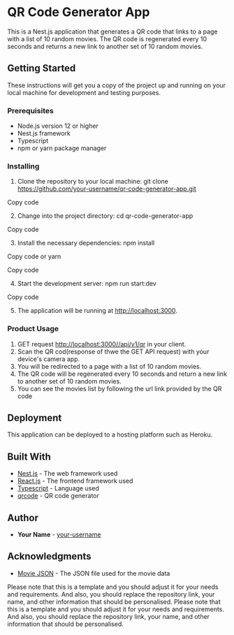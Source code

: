 # QR Code Generator App

This is a Nest.js application that generates a QR code that links to a page with a list of 10 random movies. The QR code is regenerated every 10 seconds and returns a new link to another set of 10 random movies.

## Getting Started

These instructions will get you a copy of the project up and running on your local machine for development and testing purposes.

### Prerequisites

- Node.js version 12 or higher
- Nest.js framework
- Typescript
- npm or yarn package manager

### Installing

1. Clone the repository to your local machine:
git clone https://github.com/your-username/qr-code-generator-app.git

Copy code

2. Change into the project directory:
cd qr-code-generator-app

Copy code

3. Install the necessary dependencies:
npm install

Copy code
or 
yarn

Copy code

4. Start the development server:
npm run start:dev

Copy code

5. The application will be running at [http://localhost:3000](http://localhost:3000).

### Product Usage

1. GET request [http://localhost:3000//api/v1/qr](http://localhost:3000/api/v1/qr) in your client.
2. Scan the QR cod(response of thwe the GET API request) with your device's camera app.
3. You will be redirected to a page with a list of 10 random movies.
4. The QR code will be regenerated every 10 seconds and return a new link to another set of 10 random movies.
5. You can see the movies list by following the url link provided by the QR code

## Deployment

This application can be deployed to a hosting platform such as Heroku.

## Built With

- [Nest.js](https://nestjs.com/) - The web framework used
- [React.js](https://reactjs.org/) - The frontend framework used
- [Typescript](https://www.typescriptlang.org/) - Language used
- [qrcode](https://www.npmjs.com/package/qrcode) - QR code generator

## Author

* **Your Name** - [your-username](https://github.com/your-username)

## Acknowledgments

- [Movie JSON](https://gist.github.com/saniyusuf/406b843afdfb9c6a86e25753fe2761f4) - The JSON file used for the movie data

Please note that this is a template and you should adjust it for your needs and requirements. And also, you should replace the repository link, your name, and other information that should be personalised.
Please note that this is a template and you should adjust it for your needs and requirements. And also, you should replace the repository link, your name, and other information that should be personalised.
